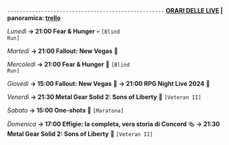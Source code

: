 <code>---------------------------------------------------</code>
<b><u>ORARI DELLE LIVE</u> | panoramica: <a href="https://trello.com/b/iKwdSGf3/sabaku">trello</a></b>

<i>Lunedì</i>
<b>→ 21:00 Fear & Hunger</b> 💀 <code>[Blind Run]</code>

<i>Martedì</i>
<b>→ 21:00 Fallout: New Vegas</b> 🥫

<i>Mercoledì</i>
<b>→ 21:00 Fear & Hunger</b> 🍴 <code>[Blind Run]</code>

<i>Giovedì</i>
<b>→ 15:00 Fallout: New Vegas</b> 🥫
<b>→ 21:00 RPG Night Live 2024</b> 🌃

<i>Venerdì</i>
<b>→ 21:30 Metal Gear Solid 2: Sons of Liberty</b> 🗽 <code>[Veteran II]</code>

<i>Sabato</i>
<b>→ 15:00 One-shots</b> 🥃 <code>[Maratona]</code>

<i>Domenica</i>
<b>→ 17:00 Effigie: la completa, vera storia di Concord</b> 🗞
<b>→ 21:30 Metal Gear Solid 2: Sons of Liberty</b> 🗽 <code>[Veteran II]</code>
